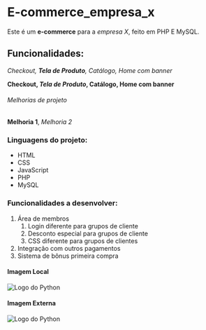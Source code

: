 # E-commerce_empresa_x
Este é um **e-commerce** para a *empresa X*, feito em PHP E MySQL.



## Funcionalidades: 

_Checkout, **Tela de Produto**, Catálogo, Home com banner_

**Checkout, _Tela de Produto_, Catálogo, Home com banner**

###### Melhorias de projeto

__Melhoria 1__, _Melhoria 2_


### Linguagens do projeto:

* HTML
* CSS
* JavaScript
* PHP
* MySQL

### Funcionalidades a desenvolver:

1. Área de membros
    1. Login diferente para grupos de cliente
    2. Desconto especial para grupos de cliente
    3. CSS diferente para grupos de clientes
2. Integração com outros pagamentos 
3. Sistema de bônus primeira compra  

#### Imagem Local

![Logo do Python](../ecommerce/img/Python-logo-notext.svg.png)

#### Imagem Externa


![Logo do Python](https://upload.wikimedia.org/wikipedia/commons/2/27/PHP-logo.svg)



